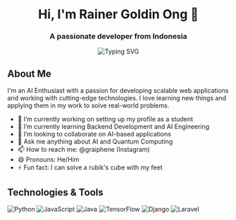 <!--
  Hi there, welcome to my GitHub Profile!
  Customize the sections below to tell visitors about you, your skills, and your projects.
-->

<h1 align="center">Hi, I'm Rainer Goldin Ong 👋</h1>
<h3 align="center">A passionate developer from Indonesia</h3>

<p align="center">
  <img src="https://readme-typing-svg.herokuapp.com?lines=Welcome+to+my+profile!;I'm+a+full-stack+developer.;Let's+code+something+amazing!&center=true&width=320&height=45" alt="Typing SVG" />
</p>

## About Me

I'm an AI Enthusiast with a passion for developing scalable web applications and working with cutting-edge technologies. I love learning new things and applying them in my work to solve real-world problems.

- 🔭 I’m currently working on setting up my profile as a student
- 🌱 I’m currently learning Backend Development and AI Engineering
- 👯 I’m looking to collaborate on AI-based applications
- 💬 Ask me anything about AI and Quantum Computing
- 📫 How to reach me: @graiphene (Instagram)
- 😄 Pronouns: He/Him
- ⚡ Fun fact: I can solve a rubik's cube with my feet

## Technologies & Tools

![Python](https://img.shields.io/badge/-Python-3776AB?style=for-the-badge&logo=python&logoColor=white)
![JavaScript](https://img.shields.io/badge/-JavaScript-F7DF1E?style=for-the-badge&logo=javascript&logoColor=black)
![Java](https://img.shields.io/badge/Java-007396?style=for-the-badge&logo=java&logoColor=white)
![TensorFlow](https://img.shields.io/badge/TensorFlow-FF6F00?style=for-the-badge&logo=tensorflow&logoColor=white)
![Django](https://img.shields.io/badge/Django-092E20?style=for-the-badge&logo=django&logoColor=white)
![Laravel](https://img.shields.io/badge/Laravel-FF2D20?style=for-the-badge&logo=laravel&logoColor=white)

<!-- Add or remove badges as needed -->
